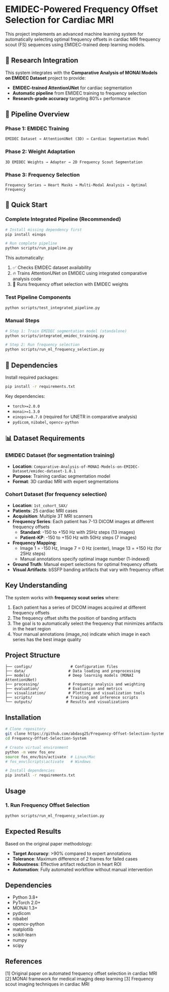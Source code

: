 # EMIDEC-Powered Frequency Offset Selection for Cardiac MRI

This project implements an advanced machine learning system for automatically selecting optimal frequency offsets in cardiac MRI frequency scout (FS) sequences using EMIDEC-trained deep learning models.

## 🔬 Research Integration

This system integrates with the **Comparative Analysis of MONAI Models on EMIDEC Dataset** project to provide:
- **EMIDEC-trained AttentionUNet** for cardiac segmentation
- **Automatic pipeline** from EMIDEC training to frequency selection
- **Research-grade accuracy** targeting 80%+ performance

## 🧠 Pipeline Overview

### Phase 1: EMIDEC Training
```
EMIDEC Dataset → AttentionUNet (3D) → Cardiac Segmentation Model
```

### Phase 2: Weight Adaptation  
```
3D EMIDEC Weights → Adapter → 2D Frequency Scout Segmentation
```

### Phase 3: Frequency Selection
```
Frequency Series → Heart Masks → Multi-Modal Analysis → Optimal Frequency
```

## 🚀 Quick Start

### Complete Integrated Pipeline (Recommended)
```bash
# Install missing dependency first
pip install einops

# Run complete pipeline
python scripts/run_pipeline.py
```

This automatically:
1. ✅ Checks EMIDEC dataset availability  
2. 🔥 Trains AttentionUNet on EMIDEC using integrated comparative analysis code
3. 🎯 Runs frequency offset selection with EMIDEC weights

### Test Pipeline Components
```bash
python scripts/test_integrated_pipeline.py
```

### Manual Steps
```bash
# Step 1: Train EMIDEC segmentation model (standalone)
python scripts/integrated_emidec_training.py

# Step 2: Run frequency selection
python scripts/run_ml_frequency_selection.py
```

## 🔧 Dependencies

Install required packages:
```bash
pip install -r requirements.txt
```

Key dependencies:
- `torch>=2.0.0`
- `monai>=1.3.0` 
- `einops>=0.7.0` (required for UNETR in comparative analysis)
- `pydicom`, `nibabel`, `opencv-python`

## 📊 Dataset Requirements

### EMIDEC Dataset (for segmentation training)
- **Location**: `Comparative-Analysis-of-MONAI-Models-on-EMIDEC-Dataset/emidec-dataset-1.0.1`
- **Purpose**: Training cardiac segmentation model
- **Format**: 3D cardiac MRI with expert segmentations

### Cohort Dataset (for frequency selection)
- **Location**: `1st_cohort_SAX/`
- **Patients**: 25 cardiac MRI cases
- **Acquisition**: Multiple 3T MRI scanners
- **Frequency Series**: Each patient has 7-13 DICOM images at different frequency offsets
  - **Standard**: -150 to +150 Hz with 25Hz steps (13 images)
  - **Patient-KP**: -150 to +150 Hz with 50Hz steps (7 images)
- **Frequency Mapping**: 
  - Image 1 = -150 Hz, Image 7 = 0 Hz (center), Image 13 = +150 Hz (for 25Hz steps)
  - Manual annotations specify optimal image number (1-indexed)
- **Ground Truth**: Manual expert selections for optimal frequency offsets
- **Visual Artifacts**: bSSFP banding artifacts that vary with frequency offset

## Key Understanding

The system works with **frequency scout series** where:
1. Each patient has a series of DICOM images acquired at different frequency offsets
2. The frequency offset shifts the position of banding artifacts
3. The goal is to automatically select the frequency that minimizes artifacts in the heart region
4. Your manual annotations (image_no) indicate which image in each series has the best image quality


## Project Structure

```
├── configs/                 # Configuration files
├── data/                   # Data loading and preprocessing
├── models/                 # Deep learning models (MONAI AttentionUNet)
├── processing/             # Frequency analysis and weighting
├── evaluation/             # Evaluation and metrics
├── visualization/          # Plotting and visualization tools
├── scripts/               # Training and inference scripts
└── outputs/               # Results and visualizations
```

## Installation

```bash
# Clone repository
git clone https://github.com/abdasg25/Frequency-Offset-Selection-System
cd Frequency-Offset-Selection-System

# Create virtual environment
python -m venv fos_env
source fos_env/bin/activate  # Linux/Mac
# fos_env\Scripts\activate   # Windows

# Install dependencies
pip install -r requirements.txt
```

## Usage

### 1. Run Frequency Offset Selection
```bash
python scripts/run_ml_frequency_selection.py
```

## Expected Results

Based on the original paper methodology:
- **Target Accuracy**: >90% compared to expert annotations
- **Tolerance**: Maximum difference of 2 frames for failed cases
- **Robustness**: Effective artifact reduction in heart ROI
- **Automation**: Fully automated workflow without manual intervention

## Dependencies

- Python 3.8+
- PyTorch 2.0+
- MONAI 1.3+
- pydicom
- nibabel
- opencv-python
- matplotlib
- scikit-learn
- numpy
- scipy

## References

[1] Original paper on automated frequency offset selection in cardiac MRI
[2] MONAI framework for medical imaging deep learning
[3] Frequency scout imaging techniques in cardiac MRI
